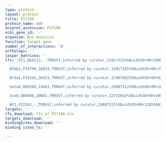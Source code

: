 ```yaml
---
type: protein
layout: protein
title: P27106
protein_name: Amh
uniprot_accession: P27106
ncbi_gene_id: '-'
organism: Mus musculus
function: target gene
number_of_interactions: '6'
orthologs: ''
jaspar_matrices: ''
tfs: 'Sf1,Q64213,-,TRRUST,inferred by curator,12917325%5Buid%5D+OR+29087512%5Buid%5D+OR+12907682%5Buid%5D,Yes

  Nfkb1,P25799,18033,TRRUST,inferred by curator,12917325%5Buid%5D+OR+29087512%5Buid%5D,Yes

  Nr5a1,P33242,26423,TRRUST,inferred by curator,12907682%5Buid%5D+OR+8205615%5Buid%5D+OR+12917325%5Buid%5D+OR+12151099%5Buid%5D+OR+29087512%5Buid%5D+OR+18391526%5Buid%5D,Yes

  Gata4,Q08369,14463,TRRUST,inferred by curator,29087512%5Buid%5D+OR+18391526%5Buid%5D+OR+12907682%5Buid%5D+OR+10446911%5Buid%5D,Yes

  Sox8,Q04886,20681,TRRUST,inferred by curator,12732652%5Buid%5D+OR+29087512%5Buid%5D,Yes

  Wt1,P22561,-,TRRUST,inferred by curator,29087512%5Buid%5D+OR+12855602%5Buid%5D,Yes'
targets: ''
tfs_download: tfs_of_P27106.tsv
targets_download: ''
bindingSites_download: ''
binding_sites_ls: ''

---
```

